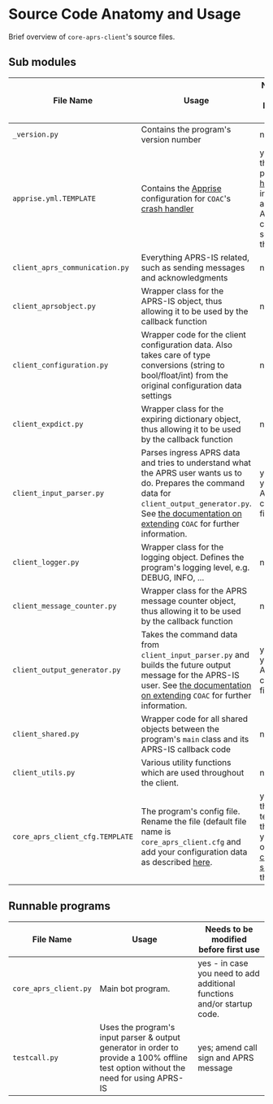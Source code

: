 # Source Code Anatomy and Usage

Brief overview of `core-aprs-client`'s source files. 

## Sub modules

| File Name                       | Usage                                                                                                                                                                                                                               | Needs to be modified before first use                                                                                                                              |
|---------------------------------|-------------------------------------------------------------------------------------------------------------------------------------------------------------------------------------------------------------------------------------|--------------------------------------------------------------------------------------------------------------------------------------------------------------------|
| `_version.py`                   | Contains the program's version number                                                                                                                                                                                               | no                                                                                                                                                                 |
| `apprise.yml.TEMPLATE`          | Contains the [Apprise](https://www.github.com/caronc/apprise) configuration for `COAC`'s [crash handler](configuration_subsections/config_crash_handler.md)                                                                         | yes; rename the file as per [crash handler](configuration_subsections/config_crash_handler.md) instructions and add the Apprise configuration settings to the file |
| `client_aprs_communication.py`  | Everything APRS-IS related, such as sending messages and acknowledgments                                                                                                                                                            | no                                                                                                                                                                 |
| `client_aprsobject.py`          | Wrapper class for the APRS-IS object, thus allowing it to be used by the callback function                                                                                                                                          | no                                                                                                                                                                 |
| `client_configuration.py`       | Wrapper code for the client configuration data. Also takes care of type conversions (string to bool/float/int) from the original configuration data settings                                                                        | no                                                                                                                                                                 |
| `client_expdict.py`             | Wrapper class for the expiring dictionary object, thus allowing it to be used by the callback function                                                                                                                              | no                                                                                                                                                                 |
| `client_input_parser.py`        | Parses ingress APRS data and tries to understand what the APRS user wants us to do. Prepares the command data for `client_output_generator.py`. See [the documentation on extending](extensions.md) `COAC` for further information. | yes; add your custom APRS parser code to this file                                                                                                                 |
| `client_logger.py`              | Wrapper class for the logging object. Defines the program's logging level, e.g. DEBUG, INFO, ...                                                                                                                                    | no                                                                                                                                                                 |
| `client_message_counter.py`     | Wrapper class for the APRS message counter object, thus allowing it to be used by the callback function                                                                                                                             | no                                                                                                                                                                 |
| `client_output_generator.py`    | Takes the command data from `client_input_parser.py` and builds the future output message for the APRS-IS user. See [the documentation on extending](extensions.md) `COAC` for further information.                                 | yes; add your custom APRS output code to this file                                                                                                                 |
| `client_shared.py`              | Wrapper code for all shared objects between the program's `main` class and its APRS-IS callback code                                                                                                                                | no                                                                                                                                                                 |
| `client_utils.py`               | Various utility functions which are used throughout the client.                                                                                                                                                                     | no                                                                                                                                                                 |
| `core_aprs_client_cfg.TEMPLATE` | The program's config file. Rename the file (default file name is `core_aprs_client.cfg` and add your configuration data as described [here](configuration.md).                                                                      | yes; rename the file template and then add your very own [configuration settings](configuration.md) to the file                                                    |

## Runnable programs

| File Name             | Usage                                                                                                                                | Needs to be modified before first use                                   |
|-----------------------|--------------------------------------------------------------------------------------------------------------------------------------|-------------------------------------------------------------------------|
| `core_aprs_client.py` | Main bot program.                                                                                                                    | yes - in case you need to add additional functions and/or startup code. |
| `testcall.py`         | Uses the program's input parser & output generator in order to provide a 100% offline test option without the need for using APRS-IS | yes; amend call sign and APRS message                                   |
